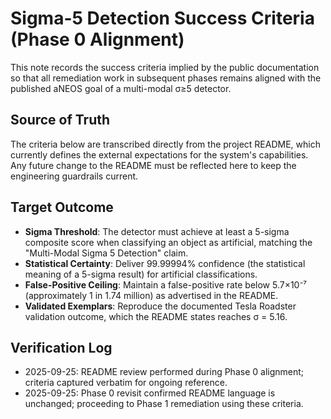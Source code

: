 # Sigma-5 Detection Success Criteria (Phase 0 Alignment)

This note records the success criteria implied by the public documentation so that all remediation work in subsequent phases
remains aligned with the published aNEOS goal of a multi-modal σ≥5 detector.

## Source of Truth
The criteria below are transcribed directly from the project README, which currently defines the external expectations for the
system's capabilities. Any future change to the README must be reflected here to keep the engineering guardrails current.

## Target Outcome
- **Sigma Threshold**: The detector must achieve at least a 5-sigma composite score when classifying an object as artificial,
  matching the "Multi-Modal Sigma 5 Detection" claim.
- **Statistical Certainty**: Deliver 99.99994% confidence (the statistical meaning of a 5-sigma result) for artificial
  classifications.
- **False-Positive Ceiling**: Maintain a false-positive rate below 5.7×10⁻⁷ (approximately 1 in 1.74 million) as advertised in
  the README.
- **Validated Exemplars**: Reproduce the documented Tesla Roadster validation outcome, which the README states reaches σ = 5.16.

## Verification Log
- 2025-09-25: README review performed during Phase 0 alignment; criteria captured verbatim for ongoing reference.
- 2025-09-25: Phase 0 revisit confirmed README language is unchanged; proceeding to Phase 1 remediation using these criteria.
